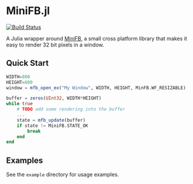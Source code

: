 # MiniFB.jl

[![Build Status](https://github.com/aviks/MiniFB.jl/workflows/CI/badge.svg)](https://github.com/aviks/MiniFB.jl/actions)


A Julia wrapper around [MiniFB](https://github.com/emoon/minifb), a small cross platform library that makes it easy to render 32 bit pixels in a window. 


## Quick Start

```julia
WIDTH=800
HEIGHT=600
window = mfb_open_ex("My Window", WIDTH, HEIGHT, MinFB.WF_RESIZABLE)

buffer = zeros(UInt32, WIDTH*HEIGHT)
while true
    # TODO add some rendering into the buffer
    ...
    state = mfb_update(buffer)
    if state != MiniFB.STATE_OK
        break
    end
end
```

## Examples

See the `example` directory for usage examples. 


